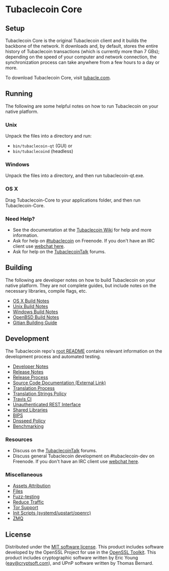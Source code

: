 Tubaclecoin Core
=============

Setup
---------------------
Tubaclecoin Core is the original Tubaclecoin client and it builds the backbone of the network. It downloads and, by default, stores the entire history of Tubaclecoin transactions (which is currently more than 7 GBs); depending on the speed of your computer and network connection, the synchronization process can take anywhere from a few hours to a day or more.

To download Tubaclecoin Core, visit [tubacle.com](https://tubacle.com).

Running
---------------------
The following are some helpful notes on how to run Tubaclecoin on your native platform.

### Unix

Unpack the files into a directory and run:

- `bin/tubaclecoin-qt` (GUI) or
- `bin/tubaclecoind` (headless)

### Windows

Unpack the files into a directory, and then run tubaclecoin-qt.exe.

### OS X

Drag Tubaclecoin-Core to your applications folder, and then run Tubaclecoin-Core.

### Need Help?

* See the documentation at the [Tubaclecoin Wiki](https://tubaclecoin.info/)
for help and more information.
* Ask for help on [#tubaclecoin](http://webchat.freenode.net?channels=tubaclecoin) on Freenode. If you don't have an IRC client use [webchat here](http://webchat.freenode.net?channels=tubaclecoin).
* Ask for help on the [TubaclecoinTalk](https://tubaclecointalk.io/) forums.

Building
---------------------
The following are developer notes on how to build Tubaclecoin on your native platform. They are not complete guides, but include notes on the necessary libraries, compile flags, etc.

- [OS X Build Notes](build-osx.md)
- [Unix Build Notes](build-unix.md)
- [Windows Build Notes](build-windows.md)
- [OpenBSD Build Notes](build-openbsd.md)
- [Gitian Building Guide](gitian-building.md)

Development
---------------------
The Tubaclecoin repo's [root README](/README.md) contains relevant information on the development process and automated testing.

- [Developer Notes](developer-notes.md)
- [Release Notes](release-notes.md)
- [Release Process](release-process.md)
- [Source Code Documentation (External Link)](https://dev.visucore.com/tubaclecoin/doxygen/)
- [Translation Process](translation_process.md)
- [Translation Strings Policy](translation_strings_policy.md)
- [Travis CI](travis-ci.md)
- [Unauthenticated REST Interface](REST-interface.md)
- [Shared Libraries](shared-libraries.md)
- [BIPS](bips.md)
- [Dnsseed Policy](dnsseed-policy.md)
- [Benchmarking](benchmarking.md)

### Resources
* Discuss on the [TubaclecoinTalk](https://tubaclecointalk.io/) forums.
* Discuss general Tubaclecoin development on #tubaclecoin-dev on Freenode. If you don't have an IRC client use [webchat here](http://webchat.freenode.net/?channels=tubaclecoin-dev).

### Miscellaneous
- [Assets Attribution](assets-attribution.md)
- [Files](files.md)
- [Fuzz-testing](fuzzing.md)
- [Reduce Traffic](reduce-traffic.md)
- [Tor Support](tor.md)
- [Init Scripts (systemd/upstart/openrc)](init.md)
- [ZMQ](zmq.md)

License
---------------------
Distributed under the [MIT software license](/COPYING).
This product includes software developed by the OpenSSL Project for use in the [OpenSSL Toolkit](https://www.openssl.org/). This product includes
cryptographic software written by Eric Young ([eay@cryptsoft.com](mailto:eay@cryptsoft.com)), and UPnP software written by Thomas Bernard.
